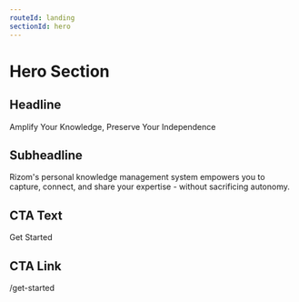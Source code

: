 ```yaml
---
routeId: landing
sectionId: hero
---
```

# Hero Section

## Headline

Amplify Your Knowledge, Preserve Your Independence

## Subheadline

Rizom's personal knowledge management system empowers you to capture, connect, and share your expertise - without sacrificing autonomy.

## CTA Text

Get Started

## CTA Link

/get-started

